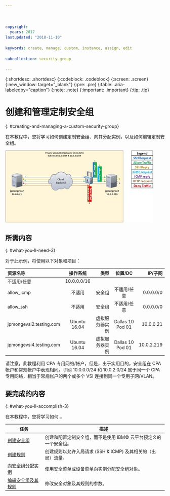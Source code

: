 ```yaml
---



copyright:
  years: 2017
lastupdated: "2018-11-10"

keywords: create, manage, custom, instance, assign, edit

subcollection: security-group

---
```


{:shortdesc: .shortdesc}
{:codeblock: .codeblock}
{:screen: .screen}
{:new_window: target="_blank"}
{:pre: .pre}
{:table: .aria-labeledby="caption"}
{:note: .note}
{:important: .important}
{:tip: .tip}

# 创建和管理定制安全组
{: #creating-and-managing-a-custom-security-group}

在本教程中，您将学习如何创建定制安全组、向其分配实例，以及如何编辑定制安全组。

![定制安全组](./images/goal.jpg)

## 所需内容
{: #what-you-ll-need-3}

对于此示例，将使用以下对象和项目：

| 资源名称|操作系统|类型| 位置/DC | IP/子网|
|:------------- |:---------------:| -------------:| :---------------:| ---------------:|
| 不适用/任意| 10.0.0.0/16 |
| allow_icmp |不适用|安全组| 不适用/任意| 0.0.0.0/0 |
| allow_ssh |不适用|安全组| 不适用/任意| 0.0.0.0/0 |
|jpmongevsi2.testing.com | Ubuntu 16.04 | 虚拟服务器实例| Dallas 10 Pod 01 | 10.0.0.21 |
|jpmongevsi4.testing.com | Ubuntu 16.04 | 虚拟服务器实例|	Dallas 10 Pod 01	| 10.0.2.219 |


请注意，此教程利用 CPA 专用网络/帐户，但是，出于实用目的，安全组在 CPA 帐户和常规帐户中表现相同。子网 10.0.0.0/24 和 10.0.2.0/24 属于同一个 CPA 专用网络，相当于常规帐户的两个或多个 VSI 连接到同一个专用子网/VLAN。


## 要完成的内容
{: #what-you-ll-accomplish-3}

在本教程中，您将学习如何...

任务|描述
------------- | -------------
[创建安全组](/docs/infrastructure/security-groups?topic=security-groups-creating-a-security-group) |创建和配置定制安全组，而不是使用 IBM© 云平台预定义的一个安全组。
[创建规则](/docs/infrastructure/security-groups?topic=security-groups-creating-a-new-rule)  | 创建规则以允许入局请求 (SSH & ICMP) 及其相关的（出局）流量。
[向安全组分配实例](/docs/infrastructure/security-groups?topic=security-groups-assigning-instances-to-the-security-group) | 使用安全菜单或设备菜单向实例分配安全组对象。
[编辑安全组及其规则](/docs/infrastructure/security-groups?topic=security-groups-editing-a-security-group) |修改安全对象及其规则的参数。
